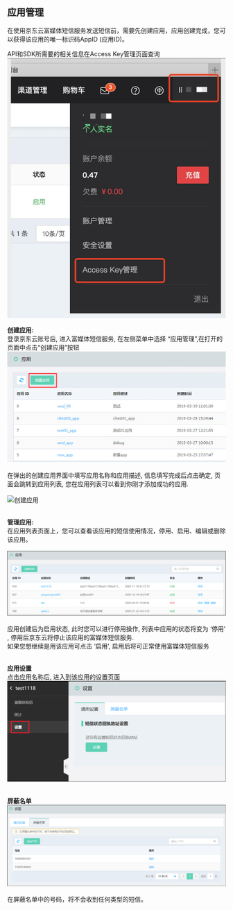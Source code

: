 ## 应用管理<br>
在使用京东云富媒体短信服务发送短信前，需要先创建应用，应用创建完成，您可以获得该应用的唯一标识码AppID (应用ID)。<br>

API和SDK所需要的相关信息在Access Key管理页面查询<br>
![应用列表](../../../../image/Cloud-Communication/Rich-Media-SMS/rms-017dd.png)<br>

**创建应用:**<br>
登录京东云账号后, 进入富媒体短信服务, 在左侧菜单中选择 “应用管理”,在打开的页面中点击“创建应用”按钮<br>
![应用列表](../../../../image/Cloud-Communication/Rich-Media-SMS/rms-003.png)<br><br>
在弹出的创建应用界面中填写应用名称和应用描述, 信息填写完成后点击确定, 页面会跳转到应用列表, 您在应用列表可以看到你刚才添加成功的应用.<br><br>
![创建应用](../../../../image/Cloud-Communication/Rich-Media-SMS/rms-004.png)<br><br>

**管理应用:**<br>
在应用列表页面上，您可以查看该应用的短信使用情况，停用、启用、编辑或删除该应用。<br><br>
 ![管理应用](../../../../image/Cloud-Communication/Rich-Media-SMS/rms-005.png)<br><br>
应用创建后为启用状态, 此时您可以进行停用操作, 列表中应用的状态将变为 ‘停用’ , 停用后京东云将停止该应用的富媒体短信服务.<br>
如果您想继续是用该应用可点击 ‘启用’, 启用后将可正常使用富媒体短信服务<br><br>

**应用设置**<br>
点击应用名称后, 进入到该应用的设置页面<br>
 ![应用设置](../../../../image/Cloud-Communication/Rich-Media-SMS/rms-006.png)<br><br>
 
**屏蔽名单**<br>
 ![屏蔽名单](../../../../image/Cloud-Communication/Rich-Media-SMS/rms-007.png)<br><br>
在屏蔽名单中的号码，将不会收到任何类型的短信。<br><br>
